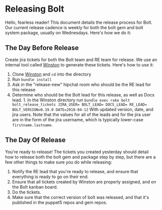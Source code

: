 # Releasing Bolt 

Hello, fearless reader! This document details the release process for Bolt. Our current release cadence is weekly for both the bolt gem and bolt system package, usually on Wednesdays. Here's how we do it: 

## The Day Before Release

Create jira tickets for both the Bolt team and RE team for release. We use an internal tool called [Winston](https://github.com/puppetlabs/winston) to generate these tickets. Here's how to use it: 

1. Clone [Winston](https://github.com/puppetlabs/winston) and `cd` into the directory 
1. Run `bundle install` 
1. Ask in the "release-new" hipchat room who should be the RE lead for this release 
1. Determine who should be the Bolt lead for this release, as well as Docs lead. 1. In the Winston directory run ``` bundle exec rake bolt bolt_release_tickets JIRA_USER= BOLT_LEAD= DOCS_LEAD= RE_LEAD= BOLT_VERSION=0.19.0 DATE=2018-04-12 ``` With updated version, date, and jira users. Note that the values for all of the leads and for the jira user are in the form of the jira username, which is typically lower-case `firstname.lastname`. 

## The Day Of Release 

You're ready to release! The tickets you created yesterday should detail how to release both the bolt gem and package step by step, but there are a few other things to make sure you do while releasing: 

1. Notify the RE lead that you're ready to release, and ensure that everything is ready to go on their end. 
1. Ensure that all tickets created by Winston are properly assigned, and on the Bolt kanban board. 
1. Do the tickets. 
1. Make sure that the correct version of bolt was released, and that it's published in the puppet5 repos and gem repos.